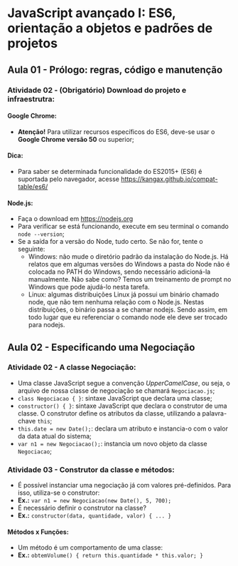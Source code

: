 # JavaScript avançado I: ES6, orientação a objetos e padrões de projetos

## Aula 01 - Prólogo: regras, código e manutenção

### Atividade 02 - (Obrigatório) Download do projeto e infraestrutra:

#### Google Chrome:

- **Atenção!** Para utilizar recursos específicos do ES6, deve-se usar o **Google Chrome versão 50** ou superior;

#### Dica:

- Para saber se determinada funcionalidade do ES2015+ (ES6) é suportada pelo navegador, acesse https://kangax.github.io/compat-table/es6/

#### Node.js:

- Faça o download em https://nodejs.org
- Para verificar se está funcionando, execute em seu terminal o comando `node --version`;
- Se a saída for a versão do Node, tudo certo. Se não for, tente o seguinte:
	- Windows: não mude o diretório padrão da instalação do Node.js. Há relatos que em algumas versões do Windows a pasta do Node não é colocada no PATH do Windows, sendo necessário adicioná-la manualmente. Não sabe como? Temos um treinamento de prompt no Windows que pode ajudá-lo nesta tarefa.
	- Linux: algumas distribuições Linux já possui um binário chamado node, que não tem nenhuma relação com o Node.js. Nestas distribuições, o binário passa a se chamar nodejs. Sendo assim, em todo lugar que eu referenciar o comando node ele deve ser trocado para nodejs.


## Aula 02 - Especificando uma Negociação

### Atividade 02 - A classe Negociação:

- Uma classe JavaScript segue a convenção *UpperCamelCase*, ou seja, o arquivo de nossa classe de negociação se chamará `Negociacao.js`;
- `class Negociacao { }`: sintaxe JavaScript que declara uma classe;
- `constructor() { }`: sintaxe JavaScript que declara o construtor de uma classe. O construtor define os atributos da classe, utilizando a palavra-chave `this`;
- `this.date = new Date();`: declara um atributo e instancia-o com o valor da data atual do sistema;
- `var n1 = new Negociacao();`: instancia um novo objeto da classe `Negociacao`;

### Atividade 03 - Construtor da classe e métodos:

- É possível instanciar uma negociação já com valores pré-definidos. Para isso, utiliza-se o construtor:
- **Ex.:** `var n1 = new Negociacao(new Date(), 5, 700);`
- É necessário definir o construtor na classe?
- **Ex.:** `constructor(data, quantidade, valor) { ... }`

#### Métodos x Funções:

- Um método é um comportamento de uma classe:
- **Ex.:** `obtemVolume() { return this.quantidade * this.valor; }`
